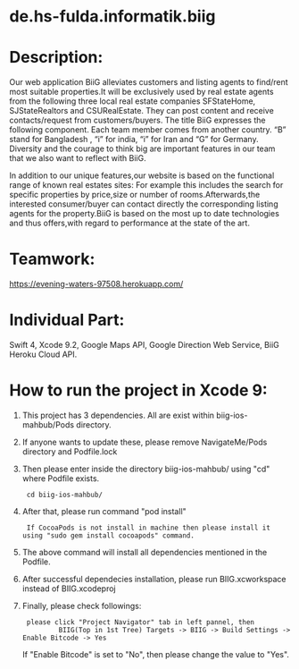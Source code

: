 # de.hs-fulda.informatik.biig

# Description:

Our web application BiiG alleviates customers and listing agents to find/rent most suitable properties.It will be exclusively used by real estate agents from the following three local real estate companies SFStateHome, SJStateRealtors and CSURealEstate. They can post content and receive contacts/request from customers/buyers. The title BiiG expresses the following component. Each team member comes from another country. “B” stand for Bangladesh , “i” for india, “i” for Iran and “G” for Germany. Diversity and the courage to think big are important features in our team that we also want to reflect with BiiG.

In addition to our unique features,our website is based on the functional range of known real estates sites: For example this includes the search for specific properties by price,size or number of rooms.Afterwards,the interested consumer/buyer can contact directly the corresponding listing agents for the property.BiiG is based on the most up to date technologies and thus offers,with regard to performance at the state of the art.

# Teamwork:
https://evening-waters-97508.herokuapp.com/

# Individual Part:
Swift 4, Xcode 9.2, Google Maps API, Google Direction Web Service, BiiG Heroku Cloud API.

# How to run the project in Xcode 9:
1. This project has 3 dependencies. All are exist within biig-ios-mahbub/Pods directory.

2. If anyone wants to update these, please remove NavigateMe/Pods directory and Podfile.lock

3. Then please enter inside the directory biig-ios-mahbub/ using "cd" where Podfile exists.

        cd biig-ios-mahbub/

4. After that, please run command "pod install"

        If CocoaPods is not install in machine then please install it using "sudo gem install cocoapods" command.

5. The above command will install all dependencies mentioned in the Podfile.

6. After successful dependecies installation, please run BIIG.xcworkspace instead of BIIG.xcodeproj

7. Finally, please check followings:

        please click "Project Navigator" tab in left pannel, then
                BIIG(Top in 1st Tree) Targets -> BIIG -> Build Settings -> Enable Bitcode -> Yes

   If "Enable Bitcode" is set to "No", then please change the value to "Yes".

